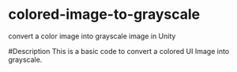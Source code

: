 # colored-image-to-grayscale
convert a color image into grayscale image in Unity

#Description
This is a basic code to convert a colored UI Image into grayscale.
